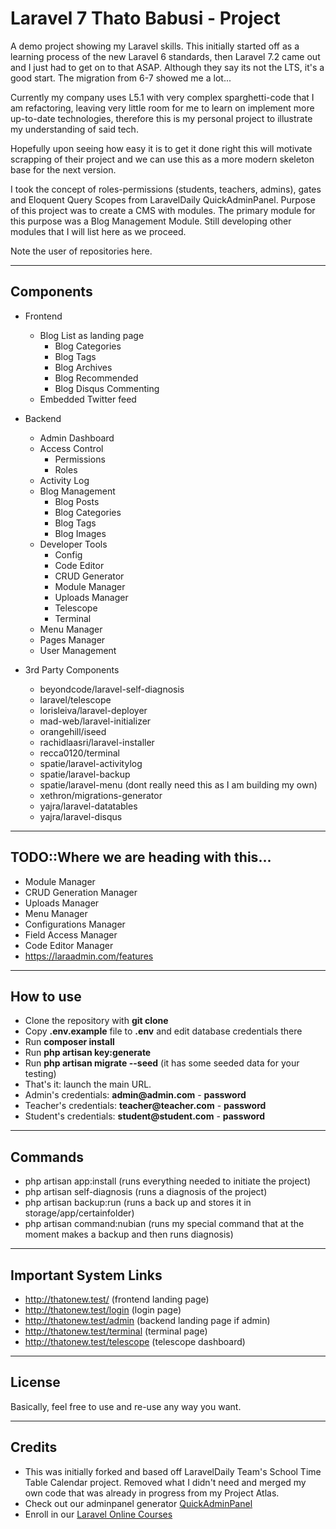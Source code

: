 # Laravel 7 Thato Babusi - Project

A demo project showing my Laravel skills. This initially started off as 
a learning process of the new Laravel 6 standards, then Laravel 7.2 came out and 
I just had to get on to that ASAP. Although they say its not the LTS, it's a good 
start. The migration from 6-7 showed me a lot... 

Currently my company uses L5.1 with very complex sparghetti-code that I am refactoring, 
leaving very little room for me to learn on implement more up-to-date technologies, 
therefore this is my personal project to illustrate my understanding of said tech. 

Hopefully upon seeing how easy it is to get it done right this will motivate scrapping 
of their project and we can use this as a more modern skeleton base for the next version.

 
I took the concept of roles-permissions (students, teachers, admins), gates and
Eloquent Query Scopes from LaravelDaily QuickAdminPanel.
Purpose of this project was to create a CMS with modules.
The primary module for this purpose was a Blog Management Module. 
Still developing other modules that I will list here as we proceed.

Note the user of repositories here.
- - - - -

## Components
- Frontend
    - Blog List as landing page
        - Blog Categories
        - Blog Tags
        - Blog Archives
        - Blog Recommended
        - Blog Disqus Commenting
    - Embedded Twitter feed
- Backend
    - Admin Dashboard
    - Access Control
        - Permissions
        - Roles
    - Activity Log
    - Blog Management
        - Blog Posts
        - Blog Categories
        - Blog Tags
        - Blog Images
    - Developer Tools
        - Config
        - Code Editor
        - CRUD Generator
        - Module Manager
        - Uploads Manager
        - Telescope
        - Terminal
    - Menu Manager
    - Pages Manager
    - User Management
    
- 3rd Party Components
    - beyondcode/laravel-self-diagnosis
    - laravel/telescope
    - lorisleiva/laravel-deployer
    - mad-web/laravel-initializer
    - orangehill/iseed
    - rachidlaasri/laravel-installer
    - recca0120/terminal
    - spatie/laravel-activitylog
    - spatie/laravel-backup
    - spatie/laravel-menu (dont really need this as I am building my own)
    - xethron/migrations-generator
    - yajra/laravel-datatables
    - yajra/laravel-disqus
    
- - - - -

## TODO::Where we are heading with this...

- Module Manager
- CRUD Generation Manager
- Uploads Manager
- Menu Manager
- Configurations Manager
- Field Access Manager
- Code Editor Manager
- https://laraadmin.com/features

- - - - -

## How to use

- Clone the repository with __git clone__
- Copy __.env.example__ file to __.env__ and edit database credentials there
- Run __composer install__
- Run __php artisan key:generate__
- Run __php artisan migrate --seed__ (it has some seeded data for your testing)
- That's it: launch the main URL. 
- Admin's credentials: __admin@admin.com__ - __password__
- Teacher's credentials: __teacher@teacher.com__ - __password__
- Student's credentials: __student@student.com__ - __password__

- - - - -

## Commands

- php artisan app:install (runs everything needed to initiate the project)
- php artisan self-diagnosis (runs a diagnosis of the project)
- php artisan backup:run (runs a back up and stores it in storage/app/certainfolder)
- php artisan command:nubian (runs my special command that at the moment makes a backup and then runs diagnosis)

- - - - -

## Important System Links
- http://thatonew.test/ (frontend landing page)
- http://thatonew.test/login (login page)
- http://thatonew.test/admin (backend landing page if admin)
- http://thatonew.test/terminal (terminal page)
- http://thatonew.test/telescope (telescope dashboard)
- - - - -

## License

Basically, feel free to use and re-use any way you want.

- - - - -

## Credits
- This was initially forked and based off LaravelDaily Team's School Time Table Calendar project. Removed what I didn't need
and merged my own code that was already in progress from my Project Atlas.
- Check out our adminpanel generator [QuickAdminPanel](https://quickadminpanel.com)
- Enroll in our [Laravel Online Courses](https://laraveldaily.teachable.com/)
